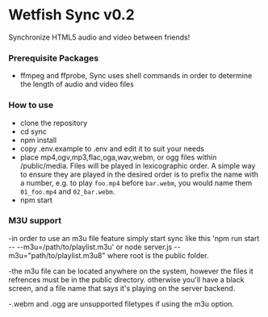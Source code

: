 # Wetfish Sync v0.2

Synchronize HTML5 audio and video between friends!

### Prerequisite Packages
- ffmpeg and ffprobe, Sync uses shell commands in order to determine the length
  of audio and video files

### How to use

- clone the repository
- cd sync
- npm install
- copy .env.example to .env and edit it to suit your needs
- place mp4,ogv,mp3,flac,oga,wav,webm, or ogg files within /public/media. Files
  will be played in lexicographic order. A simple way to ensure they are played
  in the desired order is to prefix the name with a number, e.g. to play
  `foo.mp4` before `bar.webm`, you would name them `01_foo.mp4` and
  `02_bar.webm`.
- npm start

### M3U support

-in order to use an m3u file feature simply start sync like this 'npm run start -- --m3u=/path/to/playlist.m3u'
or node server.js --m3u="path/to/playlist.m3u8" where root is the public folder. 


-the m3u file can be located anywhere on the system, however the files it refrences must be in the public directory. otherwise you'll have a black screen, and a file name that says it's playing on the server backend.

-.webm and .ogg are unsupported filetypes if using the m3u option.


